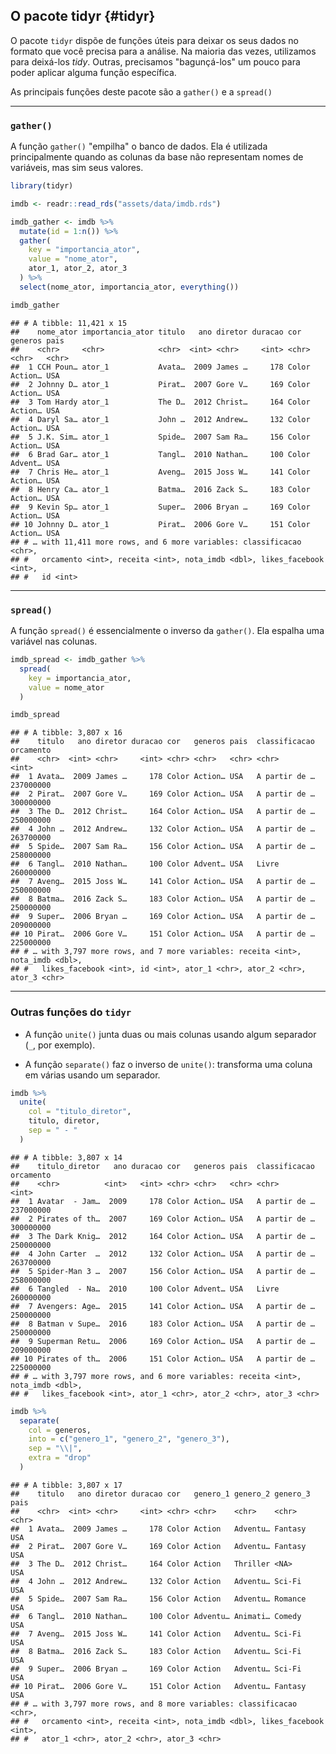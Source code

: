 ## O pacote tidyr {#tidyr}

O pacote `tidyr` dispõe de funções úteis para deixar os seus dados no formato que você precisa para a análise. Na maioria das vezes, utilizamos para deixá-los _tidy_. Outras, precisamos "bagunçá-los" um pouco para poder aplicar alguma função específica.

As principais funções deste pacote são a `gather()` e a `spread()`

-----------------------------------------------------

### `gather()`

A função `gather()` "empilha" o banco de dados. Ela é utilizada principalmente quando as colunas da base não representam nomes de variáveis, mas sim seus valores.




```r
library(tidyr)

imdb <- readr::read_rds("assets/data/imdb.rds")

imdb_gather <- imdb %>%
  mutate(id = 1:n()) %>%
  gather(
    key = "importancia_ator",
    value = "nome_ator",
    ator_1, ator_2, ator_3
  ) %>%
  select(nome_ator, importancia_ator, everything())

imdb_gather
```

```
## # A tibble: 11,421 x 15
##    nome_ator importancia_ator titulo   ano diretor duracao cor   generos pais 
##    <chr>     <chr>            <chr>  <int> <chr>     <int> <chr> <chr>   <chr>
##  1 CCH Poun… ator_1           Avata…  2009 James …     178 Color Action… USA  
##  2 Johnny D… ator_1           Pirat…  2007 Gore V…     169 Color Action… USA  
##  3 Tom Hardy ator_1           The D…  2012 Christ…     164 Color Action… USA  
##  4 Daryl Sa… ator_1           John …  2012 Andrew…     132 Color Action… USA  
##  5 J.K. Sim… ator_1           Spide…  2007 Sam Ra…     156 Color Action… USA  
##  6 Brad Gar… ator_1           Tangl…  2010 Nathan…     100 Color Advent… USA  
##  7 Chris He… ator_1           Aveng…  2015 Joss W…     141 Color Action… USA  
##  8 Henry Ca… ator_1           Batma…  2016 Zack S…     183 Color Action… USA  
##  9 Kevin Sp… ator_1           Super…  2006 Bryan …     169 Color Action… USA  
## 10 Johnny D… ator_1           Pirat…  2006 Gore V…     151 Color Action… USA  
## # … with 11,411 more rows, and 6 more variables: classificacao <chr>,
## #   orcamento <int>, receita <int>, nota_imdb <dbl>, likes_facebook <int>,
## #   id <int>
```

-----------------------------------------------------

### `spread()`

A função `spread()` é essencialmente o inverso da `gather()`. Ela espalha uma variável nas colunas.


```r
imdb_spread <- imdb_gather %>%
  spread(
    key = importancia_ator,
    value = nome_ator
  )

imdb_spread
```

```
## # A tibble: 3,807 x 16
##    titulo   ano diretor duracao cor   generos pais  classificacao orcamento
##    <chr>  <int> <chr>     <int> <chr> <chr>   <chr> <chr>             <int>
##  1 Avata…  2009 James …     178 Color Action… USA   A partir de … 237000000
##  2 Pirat…  2007 Gore V…     169 Color Action… USA   A partir de … 300000000
##  3 The D…  2012 Christ…     164 Color Action… USA   A partir de … 250000000
##  4 John …  2012 Andrew…     132 Color Action… USA   A partir de … 263700000
##  5 Spide…  2007 Sam Ra…     156 Color Action… USA   A partir de … 258000000
##  6 Tangl…  2010 Nathan…     100 Color Advent… USA   Livre         260000000
##  7 Aveng…  2015 Joss W…     141 Color Action… USA   A partir de … 250000000
##  8 Batma…  2016 Zack S…     183 Color Action… USA   A partir de … 250000000
##  9 Super…  2006 Bryan …     169 Color Action… USA   A partir de … 209000000
## 10 Pirat…  2006 Gore V…     151 Color Action… USA   A partir de … 225000000
## # … with 3,797 more rows, and 7 more variables: receita <int>, nota_imdb <dbl>,
## #   likes_facebook <int>, id <int>, ator_1 <chr>, ator_2 <chr>, ator_3 <chr>
```

-----------------------------------------------------

### Outras funções do `tidyr`

- A função `unite()` junta duas ou mais colunas usando algum separador (`_`, por exemplo).

- A função `separate()` faz o inverso de `unite()`: transforma uma coluna em várias usando um separador.


```r
imdb %>%
  unite(
    col = "titulo_diretor",
    titulo, diretor,
    sep = " - "
  )
```

```
## # A tibble: 3,807 x 14
##    titulo_diretor   ano duracao cor   generos pais  classificacao orcamento
##    <chr>          <int>   <int> <chr> <chr>   <chr> <chr>             <int>
##  1 Avatar  - Jam…  2009     178 Color Action… USA   A partir de … 237000000
##  2 Pirates of th…  2007     169 Color Action… USA   A partir de … 300000000
##  3 The Dark Knig…  2012     164 Color Action… USA   A partir de … 250000000
##  4 John Carter  …  2012     132 Color Action… USA   A partir de … 263700000
##  5 Spider-Man 3 …  2007     156 Color Action… USA   A partir de … 258000000
##  6 Tangled  - Na…  2010     100 Color Advent… USA   Livre         260000000
##  7 Avengers: Age…  2015     141 Color Action… USA   A partir de … 250000000
##  8 Batman v Supe…  2016     183 Color Action… USA   A partir de … 250000000
##  9 Superman Retu…  2006     169 Color Action… USA   A partir de … 209000000
## 10 Pirates of th…  2006     151 Color Action… USA   A partir de … 225000000
## # … with 3,797 more rows, and 6 more variables: receita <int>, nota_imdb <dbl>,
## #   likes_facebook <int>, ator_1 <chr>, ator_2 <chr>, ator_3 <chr>
```


```r
imdb %>%
  separate(
    col = generos,
    into = c("genero_1", "genero_2", "genero_3"),
    sep = "\\|",
    extra = "drop"
  )
```

```
## # A tibble: 3,807 x 17
##    titulo   ano diretor duracao cor   genero_1 genero_2 genero_3 pais 
##    <chr>  <int> <chr>     <int> <chr> <chr>    <chr>    <chr>    <chr>
##  1 Avata…  2009 James …     178 Color Action   Adventu… Fantasy  USA  
##  2 Pirat…  2007 Gore V…     169 Color Action   Adventu… Fantasy  USA  
##  3 The D…  2012 Christ…     164 Color Action   Thriller <NA>     USA  
##  4 John …  2012 Andrew…     132 Color Action   Adventu… Sci-Fi   USA  
##  5 Spide…  2007 Sam Ra…     156 Color Action   Adventu… Romance  USA  
##  6 Tangl…  2010 Nathan…     100 Color Adventu… Animati… Comedy   USA  
##  7 Aveng…  2015 Joss W…     141 Color Action   Adventu… Sci-Fi   USA  
##  8 Batma…  2016 Zack S…     183 Color Action   Adventu… Sci-Fi   USA  
##  9 Super…  2006 Bryan …     169 Color Action   Adventu… Sci-Fi   USA  
## 10 Pirat…  2006 Gore V…     151 Color Action   Adventu… Fantasy  USA  
## # … with 3,797 more rows, and 8 more variables: classificacao <chr>,
## #   orcamento <int>, receita <int>, nota_imdb <dbl>, likes_facebook <int>,
## #   ator_1 <chr>, ator_2 <chr>, ator_3 <chr>
```

